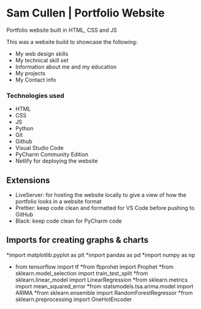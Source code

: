 # Sam Cullen | Portfolio Website
Portfolio website built in HTML, CSS and JS

This was a website build to showcase the following:
* My web design skills
* My technical skill set
* Information about me and my education
* My projects
* My Contact info

### Technologies used
* HTML
* CSS
* JS
* Python
* Git
* Github
* Visual Studio Code
* PyCharm Community Edition
* Netlify for deploying the website
## Extensions
* LiveServer: for hosting the website locally to give  a view of how the portfolio looks in a website format
* Prettier: keep code clean and formatted for VS Code before pushing to GitHub
* Black: keep code clean for PyCharm code
## Imports for creating graphs & charts
*import matplotlib.pyplot as plt
*import pandas as pd
*import numpy as np

* from tensorflow import tf
*from fbprohet import Prophet
*from sklearn.model_selection import train_test_split
*from sklearn.linear_model import LinearRegression
*from sklearn.metrics import mean_squared_error
*from statsmodels.tsa.arima.model import ARIMA
*from sklearn.ensemble import RandomForestRegressor
*from sklearn.preprocessing import OneHotEncoder
